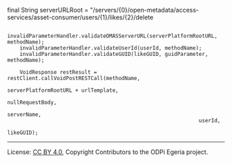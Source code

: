 <!-- SPDX-License-Identifier: CC-BY-4.0 -->
<!-- Copyright Contributors to the ODPi Egeria project. -->


final String   serverURLRoot = "/servers/{0}/open-metadata/access-services/asset-consumer/users/{1}/likes/{2}/delete

        invalidParameterHandler.validateOMASServerURL(serverPlatformRootURL, methodName);
        invalidParameterHandler.validateUserId(userId, methodName);
        invalidParameterHandler.validateGUID(likeGUID, guidParameter, methodName);

        VoidResponse restResult = restClient.callVoidPostRESTCall(methodName,
                                                                  serverPlatformRootURL + urlTemplate,
                                                                  nullRequestBody,
                                                                  serverName,
                                                                  userId,
                                                                  likeGUID);



----
License: [CC BY 4.0](https://creativecommons.org/licenses/by/4.0/),
Copyright Contributors to the ODPi Egeria project.